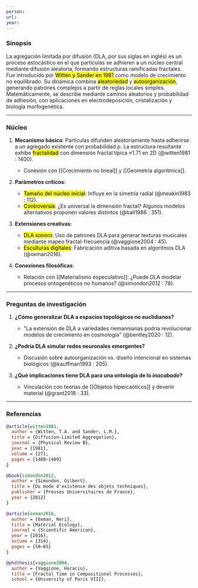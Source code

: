 ```yaml
---
person: 
url: 
year: 
---
```



### Sinopsis  
La agregación limitada por difusión (DLA, por sus siglas en inglés) es un proceso estocástico en el que partículas se adhieren a un núcleo central mediante difusión aleatoria, formando estructuras ramificadas fractales. Fue introducido por <mark class='hltr-yellow'>Witten y Sander en 1981</mark> como modelo de crecimiento no equilibrado. Su dinámica combina <mark class='hltr-blue'>aleatoriedad</mark> y <mark class='hltr-blue'>autoorganización</mark>, generando patrones complejos a partir de reglas locales simples. Matemáticamente, se describe mediante caminos aleatorios y probabilidad de adhesión, con aplicaciones en electrodeposición, cristalización y biología morfogenética.  

---

### Núcleo  
1. **Mecanismo básico**: Partículas difunden aleatoriamente hasta adherirse a un agregado existente con probabilidad $p$. La estructura resultante exhibe <mark class='hltr-green'>fractalidad</mark> con dimensión fractal típica ≈1.71 en 2D (@witten1981 : 1400).  
   - Conexión con [[Crecimiento no lineal]] y [[Geometría algorítmica]].  

2. **Parámetros críticos**:  
   - <mark class='hltr-orange'>Tamaño del núcleo inicial</mark>: Influye en la simetría radial (@meakin1983 : 112).  
   - <mark class='hltr-red'>Controversia</mark>: ¿Es universal la dimensión fractal? Algunos modelos alternativos proponen valores distintos (@ball1986 : 351).  

3. **Extensiones creativas**:  
   - <mark class='hltr-purple'>DLA sonoro</mark>: Uso de patrones DLA para generar texturas musicales mediante mapeo fractal-frecuencia (@vaggione2004 : 45).  
   - <mark class='hltr-purple'>Esculturas digitales</mark>: Fabricación aditiva basada en algoritmos DLA (@oxman2016).  

4. **Conexiones filosóficas**:  
   - Relación con [[Materialismo especulativo]]: ¿Puede DLA modelar procesos ontogenéticos no humanos? (@simondon2012 : 78).  

---

### Preguntas de investigación  
1. **¿Cómo generalizar DLA a espacios topológicos no euclidianos?**  
   - "La extensión de DLA a variedades riemannianas podría revolucionar modelos de crecimiento en cosmología" (@bentley2020 : 12).  

2. **¿Podría DLA simular redes neuronales emergentes?**  
   - Discusión sobre autoorganización vs. diseño intencional en sistemas biológicos (@kauffman1993 : 205).  

3. **¿Qué implicaciones tiene DLA para una ontología de lo *inacabado*?**  
   - Vinculación con teorías de [[Objetos hipercaóticos]] y devenir material (@grant2018 : 33).  

---

### Referencias  
```bibtex
@article{witten1981,
  author = {Witten, T.A. and Sander, L.M.},
  title = {Diffusion-Limited Aggregation},
  journal = {Physical Review B},
  year = {1981},
  volume = {27},
  pages = {1400–1409}
}

@book{simondon2012,
  author = {Simondon, Gilbert},
  title = {Du mode d'existence des objets techniques},
  publisher = {Presses Universitaires de France},
  year = {2012}
}

@article{oxman2016,
  author = {Oxman, Neri},
  title = {Material Ecology},
  journal = {Scientific American},
  year = {2016},
  volume = {314},
  pages = {58–65}
}

@phdthesis{vaggione2004,
  author = {Vaggione, Horacio},
  title = {Fractal Time in Compositional Processes},
  school = {University of Paris VIII},
